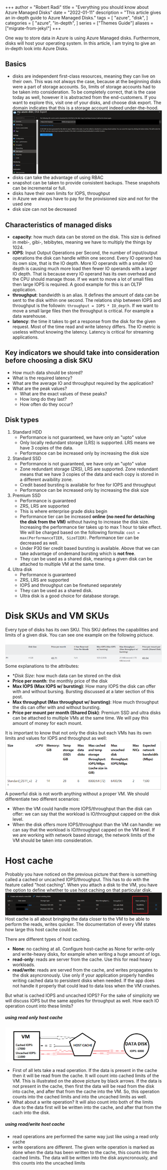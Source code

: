 +++
author = "Robert Radi"
title = "Everything you should know about Azure Managed Disks"
date = "2022-01-11"
description = "This article gives an in-depth guide to Azure Managed Disks."
tags = [
    "azure",
    "disk",
]
categories = [
    "azure",
    "in-depth",
]
series = ["Themes Guide"]
aliases = ["migrate-from-jekyl"]
+++

One way to store data in Azure is using Azure Managed disks. Furthermore, disks will host your operating system. In this article, I am trying to give an in-depth look into Azure Disks. 

## Basics

* disks are independent first-class resources, meaning they can live on their own. This was not always the case, because at the beginning disks were a part of storage accounts. So, limits of storage accounts had to be taken into consideration. To be completely correct, that is the case today as well, however it is abstracted from the end-customers. If you want to explore this, visit one of your disks, and choose disk export. The domain indicates that this is a storage account indeed under-the-hood. 
![disk export](/images/disk_export.png)
* disks can take the advantage of using RBAC
* snapshot can be taken to provide consistent backups. These snapshots can be incremental or full.
* disks have their own limits for IOPS, throughput
* in Azure we always have to pay for the provisioned size and not for the used one
* disk size can not be decreased

## Characteristics of managed disks
* **capacity**: how much data can be stored on the disk. This size is defined in mebi-, gibi-, tebibytes, meaning we have to multiply the things by 1024.
* **IOPS**: Input Output Operations per Second, the number of input/output operations the disk can handle within one second. Every IO operand has its own size, that is the IO depth. More IO operands with a smaller IO depth is causing much more load then fewer IO operands with a larger IO depth. That is because every IO operand has its own overhead and the CPU should manage those. If we want to move a lot of small files then large IOPS is required. A good example for this is an OLTP application. 
* **throughput**: bandwidth is an alias. It defines the amount of data can be sent to the disk within one second. The relations ship between IOPS and throughput is the followin: `throughput = IOPS * IO_depth`. If we want to move a small large files then the throughput is critical. For example a data warehouse.
* **latency**: the time it takes to get a response from the disk for the given request. Most of the time read and write latency differs. The IO metric is useless without knowing the latency. Latency is critical for streaming applications. 

## Key indicators we should take into consideration before choosing a disk SKU
* How much data should be stored?
* What is the required latency?
* What are the average IO and throughput required by the application?
* What are the peak values?
   * What are the exact values of these peaks?
   * How long do they last?
   * How often do they occur?

## Disk types
1. Standard HDD
   * Performance is not guaranteed, we have only an "upto" value
   * Only locally redundant storage (LRS) is supported. LRS means we have 3 copies of the data. 
   * Performance can be increased only by increasing the disk size
2. Standard SSD
   * Performance is not guaranteed, we have only an "upto" value
   * Zone redundant storage (ZRS), LRS are supported. Zone redundant means that we have 3 copies of the data and each copy is stored in a different avaibility zone. 
   * Credit based bursting is available for free for IOPS and throughput
   * Performance can be increased only by increasing the disk size
3. Premium SSD
   * Performance is guaranteed
   * ZRS, LRS are supported
   * This is where enterprise grade disks begin
   * Performance tier can be increased **online (no need for detaching the disk from the VM)** without having to increase the disk size. Increasing the performance tier takes up to max 1 hour to take effect. We will be charged based on the following formula: `cost = max(PerformanceTIER, SizeTIER)`. Performance tier can be decreased as well. 
   * Under P30 tier credit based bursting is available. Above that we can take advantage of ondemand bursting which is **not free**.
   * They can be used as a shared disk, meaning a given disk can be attached to multiple VM at the same time. 
4. Ultra disk
   * Performance is guaranteed
   * ZRS, LRS are supported
   * IOPS and throughput can be finetuned separately
   * They can be used as a shared disk.
   * Ultra disk is a good choice for database storage.

# Disk SKUs and VM SKUs
Every type of disks has its own SKU. This SKU defines the capabilities and limits of a given disk. You can see one example on the following pictuce.
![disk-sku](/images/disk_sku.png)
Some explanations to the attributes:
* **Disk Size*: how much data can be stored on the disk
* **Price per month**: the monthly price of the disk
* **Max IOPS (Max IOPS w/ bursting)**: How many IOPS the disk can offer with and without bursing. Bursting discussed at a later section of this post.
* **Max throughput (Max throughput w/ bursting)**: How much throughput the dis can offer with and without bursting.
* **Price per mount per month (Shared Disk)**: Premium SSD and ultra disks can be attached to multiple VMs at the same time. We will pay this amount of money for each mount.

It is important to know that not only the disks but each VMs has its own limits and values for IOPS and throughput as well:
![vm-sku](/images/vm_sku.png)
A powerful disk is not worth anything without a proper VM. We should differentiate two different scenarios:
* When the VM could handle more IOPS/throughput than the disk can offer: we can say that the workload is IO/throughput capped on the disk level.
* When the disk offers more IOPS/throughput than the VM can handle: we can say that the workload is IO/throughput capped on the VM level. 
If we are working with network based storage, the network limits of the VM should be taken into consideration. 

# Host cache
Probably you have noticed on the previous picture that there is something called a cached or uncached IOPS/throughput. This has to do with the feature called "host caching". When you attach a disk to the VM, you have the option to define whether to use host caching on that particular disk.
![host-cache](/images/host_cache.png)
Host cache is all about bringing the data closer to the VM to be able to perform the reads, writes quicker. The documentation of every VM states how large this host cache could be. 

There are different types of host caching.
* **None**: no caching at all. Configure host-cache as None for write-only and write-heavy disks, for example when writing a huge amount of logs.
* **read-only**: reads are server from the cache. Use this for read heavy workloads.
* **read/write**: reads are served from the cache, and writes propagates to the disk asyncronously. Use only if your application properly handles writing cached data to persistent disks when needed. If the app does not handle it properly that could lead to data loss when the VM crashes.

But what is cached IOPS and uncached IOPS? For the sake of simplicity we will discuss IOPS but the same applies for throughput as well. How each IO operation count into these limits?

##### using read only host cache
![host-cache-limit](/images/host_cache_limits.png)
* First of all lets take a read operation. If the data is present in the cache then it will be read from the cache. It will count into cached limits of the VM. This is illustrated on the above picture by black arrows. If the data is not present in the cache, then first the data will be read from the disk into cache, and after that from the cache into the VM. So, this operation counts into the cached limits and into the uncached limits as well. 
* What about a write operation? It will also count into both of the limits due to the data first will be written into the cache, and after that from the cach into the disk.

##### using read/write host cache
* read operations are performed the same way just like using a read only cache
* write operations are different. The given write operation is marked as done when the data has been written to the cache, this counts into the cached limits. The data will be written into the disk asyncronously, and this counts into the uncached limits
